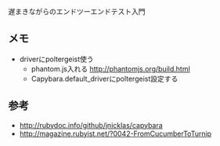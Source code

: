 遅まきながらのエンドツーエンドテスト入門

## メモ

* driverにpoltergeist使う
  * phantom.js入れる http://phantomjs.org/build.html
  * Capybara.default_driverにpoltergeist設定する


## 参考

* http://rubydoc.info/github/jnicklas/capybara
* http://magazine.rubyist.net/?0042-FromCucumberToTurnip


